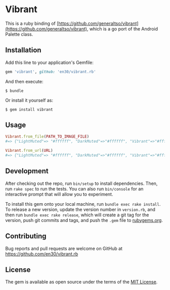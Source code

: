 # Vibrant

This is a ruby binding of [https://github.com/generaltso/vibrant](https://github.com/generaltso/vibrant), which is a go port of the Android Palette class.

## Installation

Add this line to your application's Gemfile:

```ruby
gem 'vibrant', github: 'en30/vibrant.rb'
```

And then execute:

    $ bundle

Or install it yourself as:

    $ gem install vibrant

## Usage

```ruby
Vibrant.from_file(PATH_TO_IMAGE_FILE)
#=> {"LightMuted"=> "#ffffff", "DarkMuted"=>"#ffffff", "Vibrant"=>"#ffffff", "LightVibrant"=>"#ffffff", "DarkVibrant"=>"#ffffff", "Muted"=>"#ffffff"}

Vibrant.from_url(URL)
#=> {"LightMuted"=> "#ffffff", "DarkMuted"=>"#ffffff", "Vibrant"=>"#ffffff", "LightVibrant"=>"#ffffff", "DarkVibrant"=>"#ffffff", "Muted"=>"#ffffff"}
```


## Development

After checking out the repo, run `bin/setup` to install dependencies. Then, run `rake spec` to run the tests. You can also run `bin/console` for an interactive prompt that will allow you to experiment.

To install this gem onto your local machine, run `bundle exec rake install`. To release a new version, update the version number in `version.rb`, and then run `bundle exec rake release`, which will create a git tag for the version, push git commits and tags, and push the `.gem` file to [rubygems.org](https://rubygems.org).

## Contributing

Bug reports and pull requests are welcome on GitHub at https://github.com/en30/vibrant.rb


## License

The gem is available as open source under the terms of the [MIT License](http://opensource.org/licenses/MIT).

